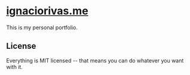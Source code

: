 # [ignaciorivas.me](http://ignaciorivas.me/)

This is my personal portfolio.

## License

Everything is MIT licensed -- that means you can do whatever you want with it.

